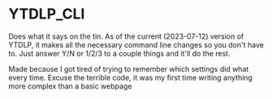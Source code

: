 # YTDLP_CLI
Does what it says on the tin. As of the current (2023-07-12) version of YTDLP, it makes all the necessary command line changes so you don't have to.
Just answer Y/N or 1/2/3 to a couple things and it'll do the rest.


 Made because I got tired of trying to remember which settings did what every time.
 Excuse the terrible code, it was my first time writing anything more complex than a basic webpage
